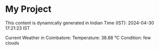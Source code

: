 # My Project

This content is dynamically generated in Indian Time (IST): 2024-04-30 17:21:23 IST


Current Weather in Coimbatore:
Temperature: 38.88 °C
Condition: few clouds
